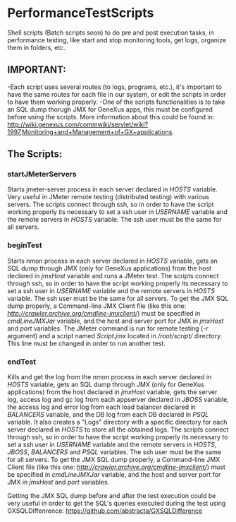 # PerformanceTestScripts
Shell scripts (Batch scripts soon) to do pre and post execution tasks, in performance testing, like start and stop monitoring tools, get logs, organize them in folders, etc.

## IMPORTANT: 
-Each script uses several routes (to logs, programs, etc.), it's important to have the same routes for each file in our system, or edit the scripts in order to have them working properly.
-One of the scripts functionalities is to take an SQL dump thorugh JMX for GeneXus apps, this must be configured before using the scripts. More information about this could be found in: http://wiki.genexus.com/commwiki/servlet/wiki?1997,Monitoring+and+Management+of+GX+applications.

## The Scripts:

### startJMeterServers
Starts jmeter-server process in each server declared in *HOSTS* variable. Very useful in JMeter remote testing (distributed testing) with various servers.
The scripts connect through ssh, so in order to have the script working properly its necessary to set a ssh user in *USERNAME* variable and the remote servers in *HOSTS* variable. The ssh user must be the same for all servers.

### beginTest
Starts nmon process in each server declared in *HOSTS* variable, gets an SQL dump through JMX (only for GeneXus applications) from the host declared in *jmxHost* variable and runs a JMeter test.
The scripts connect through ssh, so in order to have the script working properly its necessary to set a ssh user in *USERNAME* variable and the remote servers in *HOSTS* variable. The ssh user must be the same for all servers.
To get the JMX SQL dump properly, a Command-line JMX Client file (like this one: *http://crawler.archive.org/cmdline-jmxclient/*) must be specified in *cmdLineJMXJar* variable, and the host and server port for JMX in *jmxHost* and *port* variables.
The JMeter command is run for remote testing (*-r* argument) and a script named *Script.jmx* located in */root/script/* directory. This line must be changed in order to run another test.

### endTest
Kills and get the log from the nmon process in each server declared in *HOSTS* variable, gets an SQL dump through JMX (only for GeneXus applications) from the host declared in *jmxHost* variable, gets the server log, access log and gc log from each appserver declared in *JBOSS* variable, the access log and error log from each load balancer declared in *BALANCERS* variable, and the DB log from each DB declared in *PSQL* variable.
It also creates a "Logs" directory with a specific directory for each server declared in *HOSTS* to store all the obtained logs.
The scripts connect through ssh, so in order to have the script working properly its necessary to set a ssh user in *USERNAME* variable and the remote servers in *HOSTS*, *JBOSS*, *BALANCERS* and *PSQL* variables. The ssh user must be the same for all servers.
To get the JMX SQL dump properly, a Command-line JMX Client file (like this one: *http://crawler.archive.org/cmdline-jmxclient/*) must be specified in *cmdLineJMXJar* variable, and the host and server port for JMX in *jmxHost* and *port* variables.

Getting the JMX SQL dump before and after the test execution could be very useful in order to get the SQL's queries executed during the test using GXSQLDiffenrence: https://github.com/abstracta/GXSQLDifference

